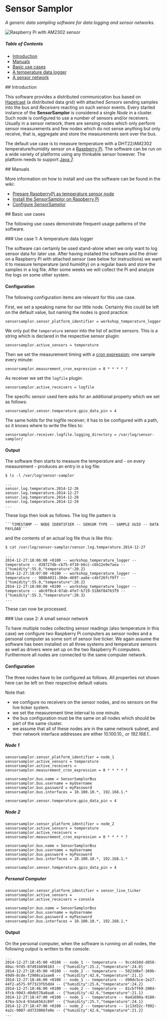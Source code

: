 # Sensor Samplor

_A generic data sampling software for data logging and sensor networks._

![Raspberry Pi with AM2302 sensor](https://github.com/nwaldispuehl/sensor-samplor/wiki/img/raspberry_pi_with_am2302_sensor.jpg)

##### Table of Contents
* [Introduction](#introduction)
* [Manuals](#manuals)
* [Basic use cases](#basic_use_cases)
 * [A temperature data logger](#data_logger_usecase)
 * [A sensor network](#sensor_network_usecase)


<a name='introduction' />
## Introduction

This software provides a distributed communication bus based on [Hazelcast](http://hazelcast.org/) (a distributed data grid) with attached *Sensors* sending samples into the bus and *Receivers* reacting on such sensor events.
Every started instance of the **SensorSamplor** is considered a single *Node* in a cluster. Such node is configured to use a number of sensors and/or receivers.
Usually in a sensor network, there are sensing nodes which only perform sensor measurements and few nodes which do not sense anything but only receive, that is, aggregate and store the measurements sent over the bus.

The default use case is to measure temperature with a DHT22/AM2302 temperature/humidity sensor on a [Raspberry Pi](http://www.raspberrypi.org/). The software can be run on a wide variety of platforms using any thinkable sensor however. The platform needs to support [Java 7](https://www.java.com/).

<a name='manuals' />
## Manuals

More information on how to install and use the software can be found in the wiki:
* [Prepare RaspberryPi as temperature sensor node](https://github.com/nwaldispuehl/sensor-samplor/wiki/Prepare-RaspberryPi-as-temperature-sensor-node.)
* [Install the SensorSamplor on Raspberry Pi](https://github.com/nwaldispuehl/sensor-samplor/wiki/Install-the-SensorSamplor-on-Raspberry-Pi)
* [Configure SensorSamplor](https://github.com/nwaldispuehl/sensor-samplor/wiki/Configure-SensorSamplor)


<a name='basic_use_cases' />
## Basic use cases

The following use cases demonstrate frequent usage patterns of the software.

<a name='data_logger_usecase' />
### Use case 1: A temperature data logger

The software can certainly be used stand-alone when we only want to log sensor data for later use. After having installed the software and the driver on a Raspberry Pi with attached sensor (see below for instructions) we want it to measure temperature (and humidity) on a regular basis and store the samples in a log file. After some weeks we will collect the Pi and analyze the logs on some other system.

#### Configuration

The following configuration items are relevant for this use case.

First, we set a speaking name for our little node. Certainly this could be left on the default value, but naming the nodes is good practice:

    sensorsamplor.sensor_platform_identifier = workshop_temperature_logger

We only put the ```temperature``` sensor into the list of active sensors. This is a string which is declared in the respective sensor plugin:

    sensorsamplor.active_sensors = temperature

Then we set the measurement timing with a [cron expression](http://www.quartz-scheduler.org/documentation/quartz-2.x/tutorials/crontrigger); one sample every minute:

    sensorsamplor.measurement_cron_expression = 0 * * * * ?

As receiver we set the ```logfile``` plugin:

    sensorsamplor.active_receivers = logfile

The specific sensor used here asks for an additional property which we set as follows:

    sensorsamplor.sensor.temperature.gpio_data_pin = 4

The same holds for the logfile receiver; it has to be configured with a path, so it knows where to write the files to:

    sensorsamplor.receiver.logfile.logging_directory = /var/log/sensor-samplor/

#### Output

The software then starts to measure the temperature and - on every measurement - produces an entry in a log file:

    $ ls -l /var/log/sensor-samplor

    ...
    sensor.log.temperature.2014-12-26
    sensor.log.temperature.2014-12-27
    sensor.log.temperature.2014-12-28
    sensor.log.temperature.2014-12-29
    ...

These logs then look as follows. The log file pattern is

    ```TIMESTAMP -- NODE IDENTIFIER -- SENSOR TYPE -- SAMPLE UUID -- DATA PAYLOAD```

and the contents of an actual log file thus is like this:

    $ cat /var/log/sensor-samplor/sensor.log.temperature.2014-12-27

    ...
    2014-12-27:18:06:00 +0100 -- workshop_temperature_logger -- temperature -- d38727db-cb75-4f10-b6cc-c6b12e9e7aea -- {"humidity":55.0,"temperature":20.2}
    2014-12-27:18:07:00 +0100 -- workshop_temperature_logger -- temperature -- 988b4031-30de-4697-aa6e-c4bf26fcf9f7 -- {"humidity":55.0,"temperature":20.2}
    2014-12-27:18:08:00 +0100 -- workshop_temperature_logger -- temperature -- a0c0f0c4-07ab-4fe7-b719-5186f84763f9 -- {"humidity":55.3,"temperature":20.3}
    ...

These can now be processed.

<a name='sensor_network_usecase' />
### Use case 2: A small sensor network

To have multiple nodes collecting sensor readings (also temperature in this case) we configure two Raspberry Pi computers as sensor nodes and a personal computer as some sort of sensor live ticker. We again assume the software has been installed on all three systems and temperature sensors as well as drivers were set up on the two Raspberry Pi computers. Furthermore all nodes are connected to the same computer network.

#### Configuration

The three nodes have to be configured as follows. All properties not shown here can be left on their respective default values.

Note that:
* we configure no receivers on the sensor nodes, and no sensors on the live ticker system.
* we set the measurement time interval to one minute.
* the bus configuration must be the same on all nodes which should be part of the same cluster.
* we assume that all of these nodes are in the same network subnet, and their network interface addresses are either 10.100.10.*, or 192.168.1.*.

##### Node 1

    sensorsamplor.sensor_platform_identifier = node_1
    sensorsamplor.active_sensors = temperature
    sensorsamplor.active_receivers =
    sensorsamplor.measurement_cron_expression = 0 * * * * ?

    sensorsamplor.bus.name = SensorSamplorBus
    sensorsamplor.bus.username = myUsername
    sensorsamplor.bus.password = myPassword
    sensorsamplor.bus.interfaces = 10.100.10.*, 192.168.1.*

    sensorsamplor.sensor.temperature.gpio_data_pin = 4

##### Node 2

    sensorsamplor.sensor_platform_identifier = node_2
    sensorsamplor.active_sensors = temperature
    sensorsamplor.active_receivers =
    sensorsamplor.measurement_cron_expression = 0 * * * * ?

    sensorsamplor.bus.name = SensorSamplorBus
    sensorsamplor.bus.username = myUsername
    sensorsamplor.bus.password = myPassword
    sensorsamplor.bus.interfaces = 10.100.10.*, 192.168.1.*

    sensorsamplor.sensor.temperature.gpio_data_pin = 4

##### Personal Computer

    sensorsamplor.sensor_platform_identifier = sensor_live_ticker
    sensorsamplor.active_sensors =
    sensorsamplor.active_receivers = console

    sensorsamplor.bus.name = SensorSamplorBus
    sensorsamplor.bus.username = myUsername
    sensorsamplor.bus.password = myPassword
    sensorsamplor.bus.interfaces = 10.100.10.*, 192.168.1.*

#### Output

On the personal computer, when the software is running on all nodes, the following output is written to the console:

    ...
    2014-12-27:18:45:00 +0100 -- node_1 -- temperature -- 9cc4d10d-d856-40ac-97d5-87d91b698163 -- {"humidity":25.2,"temperature":24.0}
    2014-12-27:18:45:00 +0100 -- node_2 -- temperature -- 5023d8ef-369b-49d9-8cde-f2980ca1aae8 -- {"humidity":42.6,"temperature":21.1}
    2014-12-27:18:46:00 +0100 -- node_1 -- temperature -- d90dc5ce-2e27-44f2-a575-9f7323fb5dd4 -- {"humidity":25.6,"temperature":24.2}
    2014-12-27:18:46:00 +0100 -- node_2 -- temperature -- 81cb7f69-200d-4fcb-9943-d0db578a0aa6 -- {"humidity":42.6,"temperature":21.1}
    2014-12-27:18:47:00 +0100 -- node_1 -- temperature -- 0a41690a-9180-476a-b3c4-934a6562c89f -- {"humidity":25.7,"temperature":24.1}
    2014-12-27:18:47:00 +0100 -- node_2 -- temperature -- 1c13d32c-f092-4a2c-9007-dd733066fe0e -- {"humidity":42.6,"temperature":21.2}
    ...


